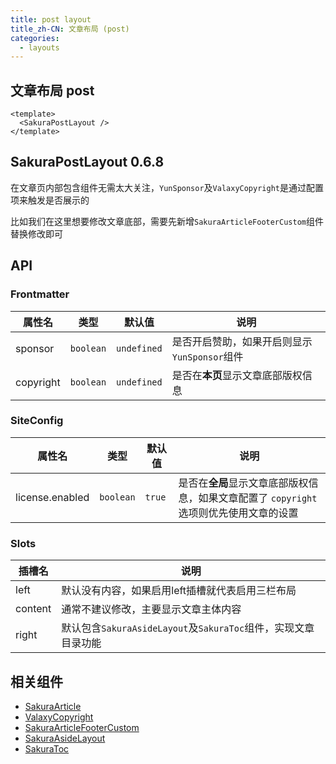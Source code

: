 ```yaml
---
title: post layout
title_zh-CN: 文章布局 (post)
categories:
  - layouts
---
```


## 文章布局 post

```vue
<template>
  <SakuraPostLayout />
</template>
```

## SakuraPostLayout <SupTag>0.6.8</SupTag>

在文章页内部包含组件无需太大关注，`YunSponsor`及`ValaxyCopyright`是通过配置项来触发是否展示的

比如我们在这里想要修改文章底部，需要先新增`SakuraArticleFooterCustom`组件替换修改即可

## API

### Frontmatter

| 属性名    | 类型      | 默认值      | 说明                                         |
| --------- | --------- | ----------- | -------------------------------------------- |
| sponsor   | `boolean` | `undefined` | 是否开启赞助，如果开启则显示`YunSponsor`组件 |
| copyright | `boolean` | `undefined` | 是否在**本页**显示文章底部版权信息           |

### SiteConfig

| 属性名          | 类型      | 默认值 | 说明                                                                                    |
| --------------- | --------- | ------ | --------------------------------------------------------------------------------------- |
| license.enabled | `boolean` | `true` | 是否在**全局**显示文章底部版权信息，如果文章配置了 `copyright` 选项则优先使用文章的设置 |

### Slots

| 插槽名  | 说明                                                           |
| ------- | -------------------------------------------------------------- |
| left    | 默认没有内容，如果启用left插槽就代表启用三栏布局               |
| content | 通常不建议修改，主要显示文章主体内容                           |
| right   | 默认包含`SakuraAsideLayout`及`SakuraToc`组件，实现文章目录功能 |

## 相关组件

- [SakuraArticle](/components/SakuraArticle)
- [ValaxyCopyright](/components/ValaxyCopyright)
- [SakuraArticleFooterCustom](/components-custom/SakuraArticleFooterCustom)
- [SakuraAsideLayout](/components-layout/SakuraAsideLayout)
- [SakuraToc](/components/SakuraToc)
